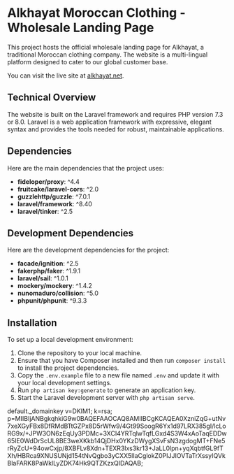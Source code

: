 # Alkhayat Moroccan Clothing - Wholesale Landing Page

This project hosts the official wholesale landing page for Alkhayat, a traditional Moroccan clothing company. The website is a multi-lingual platform designed to cater to our global customer base.

You can visit the live site at [alkhayat.net](https://alkhayat.net).

## Technical Overview

The website is built on the Laravel framework and requires PHP version 7.3 or 8.0. Laravel is a web application framework with expressive, elegant syntax and provides the tools needed for robust, maintainable applications.

## Dependencies

Here are the main dependencies that the project uses:

- **fideloper/proxy**: ^4.4
- **fruitcake/laravel-cors**: ^2.0
- **guzzlehttp/guzzle**: ^7.0.1
- **laravel/framework**: ^8.40
- **laravel/tinker**: ^2.5

## Development Dependencies

Here are the development dependencies for the project:

- **facade/ignition**: ^2.5
- **fakerphp/faker**: ^1.9.1
- **laravel/sail**: ^1.0.1
- **mockery/mockery**: ^1.4.2
- **nunomaduro/collision**: ^5.0
- **phpunit/phpunit**: ^9.3.3

## Installation

To set up a local development environment:

1. Clone the repository to your local machine.
2. Ensure that you have Composer installed and then run `composer install` to install the project dependencies.
3. Copy the `.env.example` file to a new file named `.env` and update it with your local development settings.
4. Run `php artisan key:generate` to generate an application key.
5. Start the Laravel development server with `php artisan serve`.


default._domainkey
v=DKIM1; k=rsa; p=MIIBIjANBgkqhkiG9w0BAQEFAAOCAQ8AMIIBCgKCAQEA0XzniZqG+utNv7xeXGyFBx8DfRMdBTtGZPx8D5rWfw9/4Gt99SoogR6Yx1d97LRX385gI/lcLoRG9x/+JPW3ON6zEqUy3PDMc+3XCI4YRTqlwTqfLGxd4S3W4xAoTaqEDDw65IE0WdDrScUL8BE3weXKkb14QjDHx0YKzDWygXSvFsN3zgdogMT+FNe5rRyZcU+94owCxjp/8XBFLv8Xdn+TEXR3lxs3kr13+JaLL0lpn+yqXqbtfGL9fTXh/HBRca9XNUSUNjd154tNvQgbo3yCXX5lIaCglokZ0PIJJIOVTaTrXssyIQVkBlaFARK8PaWklLyZDK74Hk9QTZKzxQIDAQAB;

